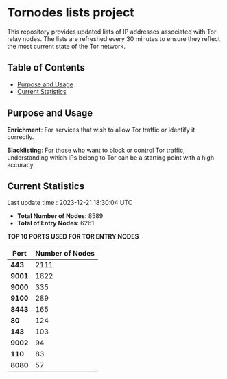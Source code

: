 # Tornodes lists project

This repository provides updated lists of IP addresses associated with Tor relay nodes. The lists are refreshed every 30 minutes to ensure they reflect the most current state of the Tor network.

## Table of Contents

- [Purpose and Usage](#purpose-and-usage)
- [Current Statistics](#current-statistics)


## Purpose and Usage

**Enrichment**: For services that wish to allow Tor traffic or identify it correctly.

**Blacklisting**: For those who want to block or control Tor traffic, understanding which IPs belong to Tor can be a starting point with a high accuracy.

## Current Statistics

Last update time : 2023-12-21 18:30:04 UTC

- **Total Number of Nodes**: 8589
- **Total of Entry Nodes**: 6261

**TOP 10 PORTS USED FOR TOR ENTRY NODES**

| **Port** | **Number of Nodes** |
|------|-----------------|
| **443**   | 2111  |
| **9001**   | 1622  |
| **9000**   | 335  |
| **9100**   | 289  |
| **8443**   | 165  |
| **80**   | 124  |
| **143**   | 103  |
| **9002**   | 94  |
| **110**   | 83  |
| **8080**   | 57  |

